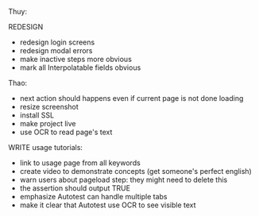 Thuy:

REDESIGN
- redesign login screens
- redesign modal errors
- make inactive steps more obvious
- mark all Interpolatable fields obvious




Thao:
- next action should happens even if current page is not done loading
- resize screenshot
- install SSL
- make project live
- use OCR to read page's text





WRITE usage tutorials:
- link to usage page from all keywords
- create video to demonstrate concepts (get someone's perfect english)
- warn users about pageload step: they might need to delete this
- the assertion should output TRUE
- emphasize Autotest can handle multiple tabs
- make it clear that Autotest use OCR to see visible text



